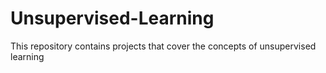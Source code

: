 # Unsupervised-Learning

This repository contains projects that cover the concepts of unsupervised learning
